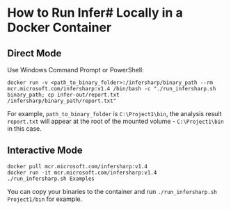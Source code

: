 # How to Run Infer# Locally in a Docker Container

## Direct Mode

Use Windows Command Prompt or PowerShell:
```
docker run -v <path_to_binary_folder>:/infersharp/binary_path --rm mcr.microsoft.com/infersharp:v1.4 /bin/bash -c "./run_infersharp.sh binary_path; cp infer-out/report.txt /infersharp/binary_path/report.txt"
```

For example, `path_to_binary_folder` is `C:\Project1\bin`, the analysis result `report.txt` will appear at the root of the mounted volume - `C:\Project1\bin` in this case.

## Interactive Mode

```
docker pull mcr.microsoft.com/infersharp:v1.4
docker run -it mcr.microsoft.com/infersharp:v1.4
./run_infersharp.sh Examples
```

You can copy your binaries to the container and run `./run_infersharp.sh Project1/bin` for example.
